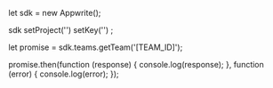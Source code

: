 let sdk = new Appwrite();

sdk
    setProject('')
    setKey('')
;

let promise = sdk.teams.getTeam('[TEAM_ID]');

promise.then(function (response) {
    console.log(response);
}, function (error) {
    console.log(error);
});